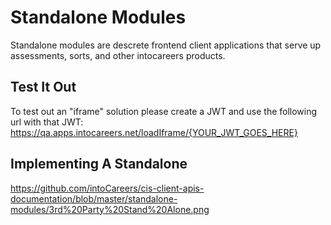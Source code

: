 # Standalone Modules

Standalone modules are descrete frontend client applications that serve up assessments, sorts, and other intocareers products.

## Test It Out
To test out an "iframe" solution please create a JWT and use the following url with that JWT:
https://qa.apps.intocareers.net/loadIframe/{YOUR_JWT_GOES_HERE}

## Implementing A Standalone
https://github.com/intoCareers/cis-client-apis-documentation/blob/master/standalone-modules/3rd%20Party%20Stand%20Alone.png